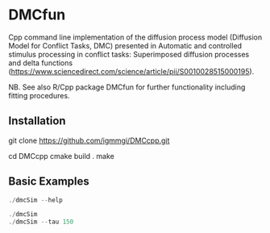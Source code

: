 # DMCfun 

Cpp command line implementation of the diffusion process model (Diffusion Model
for Conflict Tasks, DMC) presented in Automatic and controlled stimulus
processing in conflict tasks: Superimposed diffusion processes and delta
functions
(https://www.sciencedirect.com/science/article/pii/S0010028515000195). 

NB. See also R/Cpp package DMCfun for further functionality including fitting
procedures.

## Installation
git clone https://github.com/igmmgi/DMCcpp.git

cd DMCcpp
cmake build .
make

## Basic Examples
```cpp
./dmcSim --help

./dmcSim
./dmcSim --tau 150
```
